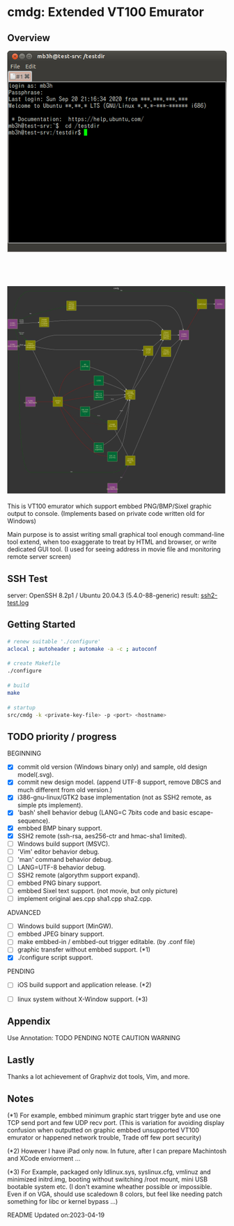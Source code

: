 # cmdg: Extended VT100 Emurator

## Overview

![](https://raw.githubusercontent.com/mb3h/cmdg/master/cmdg.png)

![](https://raw.githubusercontent.com/mb3h/cmdg/master/cmdg.svg)

This is VT100 emurator which support embbed PNG/BMP/Sixel graphic output to console.
(Implements based on private code written old for Windows)

Main purpose is to assist writing small graphical tool enough command-line tool extend,
when too exaggerate to treat by HTML and browser, or write dedicated GUI tool.
(I used for seeing address in movie file and monitoring remote server screen)


## SSH Test

server: OpenSSH 8.2p1 / Ubuntu 20.04.3 (5.4.0-88-generic)
result: [ssh2-test.log](https://github.com/mb3h/cmdg/blob/master/ssh2-test.log)


## Getting Started

```bash
# renew suitable './configure'
aclocal ; autoheader ; automake -a -c ; autoconf

# create Makefile
./configure

# build
make

# startup
src/cmdg -k <private-key-file> -p <port> <hostname>
```


## TODO priority / progress

BEGINNING
- [x] commit old version (Windows binary only) and sample, old design model(.svg).
- [x] commit new design model. (append UTF-8 support, remove DBCS and much different from old version.)
- [x] i386-gnu-linux/GTK2 base implementation (not as SSH2 remote, as simple pts implement).
- [x] 'bash' shell behavior debug (LANG=C 7bits code and basic escape-sequence).
- [x] embbed BMP binary support.
- [x] SSH2 remote (ssh-rsa, aes256-ctr and hmac-sha1 limited).
- [ ] Windows build support (MSVC).
- [ ] 'Vim' editor behavior debug.
- [ ] 'man' command behavior debug.
- [ ] LANG=UTF-8 behavior debug.
- [ ] SSH2 remote (algorythm support expand).
- [ ] embbed PNG binary support.
- [ ] embbed Sixel text support. (not movie, but only picture)
- [ ] implement original aes.cpp sha1.cpp sha2.cpp.

ADVANCED
- [ ] Windows build support (MinGW).
- [ ] embbed JPEG binary support.
- [ ] make embbed-in / embbed-out trigger editable. (by .conf file)
- [ ] graphic transfer without embbed support. (*1)
- [x] ./configure script support.

PENDING
- [ ] iOS build support and application release. (*2)
- [ ] linux system without X-Window support. (*3)


## Appendix

Use Annotation: TODO PENDING NOTE CAUTION WARNING


## Lastly

Thanks a lot achievement of Graphviz dot tools, Vim, and more.

## Notes

(*1)
For example, embbed minimum graphic start trigger byte and use one TCP send port and few UDP recv port.
(This is variation for avoiding display confusion when outputted on graphic embbed unsupported VT100 emurator or happened network trouble, Trade off few port security)

(*2)
However I have iPad only now. In future, after I can prepare Machintosh and XCode enviorment ...

(*3)
For Example, packaged only ldlinux.sys, syslinux.cfg, vmlinuz and minimized initrd.img, booting without switching /root mount, mini USB bootable system etc.
(I don't examine wheather possible or impossible. Even if on VGA, should use scaledown 8 colors, but feel like needing patch something for libc or kernel bypass ...)

README Updated on:2023-04-19

